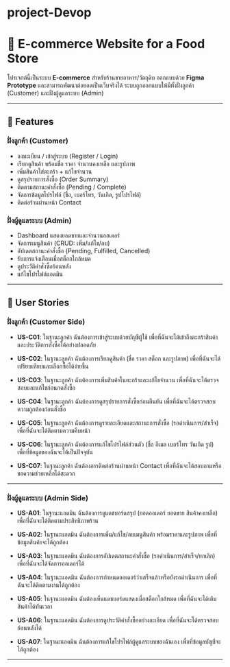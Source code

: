 # project-Devop
# 🍴 E-commerce Website for a Food Store

โปรเจกต์นี้เป็นระบบ **E-commerce** สำหรับร้านขายอาหาร/วัตถุดิบ
ออกแบบด้วย **Figma Prototype** และสามารถพัฒนาต่อยอดเป็นเว็บจริงได้
ระบบถูกออกแบบให้มีทั้งฝั่งลูกค้า (Customer) และฝั่งผู้ดูแลระบบ (Admin)

---

## 🚀 Features

### ฝั่งลูกค้า (Customer)
- ลงทะเบียน / เข้าสู่ระบบ (Register / Login)
- เรียกดูสินค้า พร้อมชื่อ ราคา จำนวนคงเหลือ และรูปภาพ
- เพิ่มสินค้าใส่ตะกร้า + แก้ไขจำนวน
- ดูสรุปรายการสั่งซื้อ (Order Summary)
- ติดตามสถานะคำสั่งซื้อ (Pending / Complete)
- จัดการข้อมูลโปรไฟล์ (ชื่อ, เบอร์โทร, วันเกิด, รูปโปรไฟล์)
- ติดต่อร้านผ่านหน้า Contact

### ฝั่งผู้ดูแลระบบ (Admin)
- Dashboard แสดงยอดขายและจำนวนออเดอร์
- จัดการเมนูสินค้า (CRUD: เพิ่ม/แก้ไข/ลบ)
- อัปเดตสถานะคำสั่งซื้อ (Pending, Fulfilled, Cancelled)
- รับการแจ้งเตือนเมื่อสต็อกใกล้หมด
- ดูประวัติคำสั่งซื้อย้อนหลัง
- แก้ไขโปรไฟล์แอดมิน

---
## 📌 User Stories

### ฝั่งลูกค้า (Customer Side)

- **US-C01**: ในฐานะลูกค้า ฉันต้องการเข้าสู่ระบบด้วยบัญชีผู้ใช้
เพื่อที่ฉันจะได้เข้าถึงตะกร้าสินค้าและประวัติการสั่งซื้อได้อย่างปลอดภัย

- **US-C02**: ในฐานะลูกค้า ฉันต้องการเรียกดูสินค้า (ชื่อ ราคา สต็อก และรูปภาพ)
เพื่อที่ฉันจะได้เปรียบเทียบและเลือกซื้อได้ง่ายขึ้น

- **US-C03**: ในฐานะลูกค้า ฉันต้องการเพิ่มสินค้าในตะกร้าและแก้ไขจำนวน
เพื่อที่ฉันจะได้ตรวจสอบและแก้ไขก่อนกดสั่งซื้อ

- **US-C04**: ในฐานะลูกค้า ฉันต้องการดูสรุปรายการสั่งซื้อก่อนยืนยัน
เพื่อที่ฉันจะได้ตรวจสอบความถูกต้องก่อนสั่งซื้อ

- **US-C05**: ในฐานะลูกค้า ฉันต้องการดูรายละเอียดและสถานะการสั่งซื้อ (รอดำเนินการ/สำเร็จ)
เพื่อที่ฉันจะได้ติดตามความคืบหน้า

- **US-C06**: ในฐานะลูกค้า ฉันต้องการแก้ไขโปรไฟล์ส่วนตัว (ชื่อ อีเมล เบอร์โทร วันเกิด รูป)
เพื่อที่ข้อมูลของฉันจะได้เป็นปัจจุบัน

- **US-C07**: ในฐานะลูกค้า ฉันต้องการติดต่อร้านผ่านหน้า Contact
เพื่อที่ฉันจะได้สอบถามหรือขอความช่วยเหลือได้สะดวก

---

### ฝั่งผู้ดูแลระบบ (Admin Side)

- **US-A01**: ในฐานะแอดมิน ฉันต้องการดูแดชบอร์ดสรุป (ยอดออเดอร์ ยอดขาย สินค้าคงเหลือ)
เพื่อที่ฉันจะได้ติดตามประสิทธิภาพร้าน

- **US-A02**: ในฐานะแอดมิน ฉันต้องการเพิ่ม/แก้ไข/ลบเมนูสินค้า พร้อมราคาและรูปภาพ
เพื่อที่ข้อมูลสินค้าจะได้ถูกต้อง

- **US-A03**: ในฐานะแอดมิน ฉันต้องการอัปเดตสถานะคำสั่งซื้อ (รอดำเนินการ/สำเร็จ/ยกเลิก)
เพื่อที่ฉันจะได้จัดการออเดอร์ได้

- **US-A04**: ในฐานะแอดมิน ฉันต้องการกำหนดออเดอร์ว่าเสร็จแล้วหรือยังรอดำเนินการ
เพื่อที่ฉันจะได้ติดตามงานได้ถูกต้อง

- **US-A05**: ในฐานะแอดมิน ฉันต้องเห็นแดชบอร์ดแสดงเมื่อสต็อกใกล้หมด
เพื่อที่ฉันจะได้เติมสินค้าได้ทันเวลา

- **US-A06**: ในฐานะแอดมิน ฉันต้องการดูประวัติคำสั่งซื้ออย่างละเอียด
เพื่อที่ฉันจะได้ตรวจสอบย้อนหลังได้

- **US-A07**: ในฐานะแอดมิน ฉันต้องการแก้ไขโปรไฟล์ผู้ดูแลระบบของฉันเอง
เพื่อที่ข้อมูลบัญชีจะได้ถูกต้อง

---
